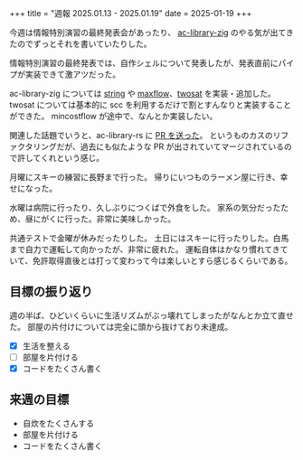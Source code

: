 +++
title = "週報 2025.01.13 - 2025.01.19"
date = 2025-01-19
+++

今週は情報特別演習の最終発表会があったり、
[ac-library-zig](https://github.com/Ryoga-exe/ac-library-zig) のやる気が出てきたのでずっとそれを書いていたりした。

情報特別演習の最終発表では、自作シェルについて発表したが、発表直前にパイプが実装できて激アツだった。

ac-library-zig については
[string](https://github.com/Ryoga-exe/ac-library-zig/pull/12) や [maxflow](https://github.com/Ryoga-exe/ac-library-zig/pull/14)、[twosat](https://github.com/Ryoga-exe/ac-library-zig/pull/17) を実装・追加した。
twosat については基本的に scc を利用するだけで割とすんなりと実装することができた。
mincostflow が途中で、なんとか実装したい。

関連した話題でいうと、ac-library-rs に [PR を送った](https://github.com/rust-lang-ja/ac-library-rs/pull/140)。
というものカスのリファクタリングだが、過去にも似たような PR が出されていてマージされているので許してくれという感じ。

月曜にスキーの練習に長野まで行った。
帰りにいつものラーメン屋に行き、幸せになった。

水曜は病院に行ったり、久しぶりにつくばで外食をした。
家系の気分だったため、昼にがくに行った。非常に美味しかった。

共通テストで金曜が休みだったりした。
土日にはスキーに行ったりした。白馬まで自力で運転して向かったが、非常に疲れた。
運転自体はかなり慣れてきていて、免許取得直後とは打って変わって今は楽しいとすら感じるくらいである。

## 目標の振り返り

週の半ば、ひどいくらいに生活リズムがぶっ壊れてしまったがなんとか立て直せた。
部屋の片付けについては完全に頭から抜けており未達成。

- [x] 生活を整える
- [ ] 部屋を片付ける
- [x] コードをたくさん書く

## 来週の目標

- 自炊をたくさんする
- 部屋を片付ける
- コードをたくさん書く
